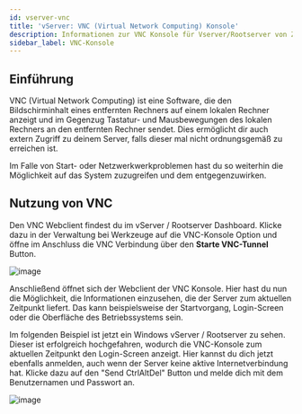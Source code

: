 ```yaml
---
id: vserver-vnc
title: 'vServer: VNC (Virtual Network Computing) Konsole'
description: Informationen zur VNC Konsole für Vserver/Rootserver von ZAP-Hosting - ZAP-Hosting.com Dokumentation
sidebar_label: VNC-Konsole
---
```


 

## Einführung

VNC (Virtual Network Computing) ist eine Software, die den Bildschirminhalt eines entfernten Rechners auf einem lokalen Rechner anzeigt und im Gegenzug Tastatur- und Mausbewegungen des lokalen Rechners an den entfernten Rechner sendet. Dies ermöglicht dir auch extern Zugriff zu deinem Server, falls dieser mal nicht ordnungsgemäß zu erreichen ist. 

Im Falle von Start- oder Netzwerkwerkproblemen hast du so weiterhin die Möglichkeit auf das System zuzugreifen und dem entgegenzuwirken. 



## Nutzung von VNC
Den VNC Webclient findest du im vServer / Rootserver Dashboard. Klicke dazu in der Verwaltung bei Werkzeuge auf die VNC-Konsole Option und öffne im Anschluss die VNC Verbindung über den **Starte VNC-Tunnel** Button. 

![image](https://user-images.githubusercontent.com/13604413/159184892-dd8a52a0-8d0c-4edc-aec0-7388cc9c489f.png)



Anschließend öffnet sich der Webclient der VNC Konsole. Hier hast du nun die Möglichkeit, die Informationen einzusehen, die der Server zum aktuellen Zeitpunkt liefert. Das kann beispielsweise der Startvorgang, Login-Screen oder die Oberfläche des Betriebssystems sein.

Im folgenden Beispiel ist jetzt ein Windows vServer / Rootserver zu sehen. Dieser ist erfolgreich hochgefahren, wodurch die VNC-Konsole zum aktuellen Zeitpunkt den Login-Screen anzeigt. Hier kannst du dich jetzt ebenfalls anmelden, auch wenn der Server keine aktive Internetverbindung hat. Klicke dazu auf den "Send CtrlAltDel" Button und melde dich mit dem Benutzernamen und Passwort an.

![image](https://user-images.githubusercontent.com/13604413/159184897-2e42d34b-74d8-4a25-a723-cb030a148aee.png)



